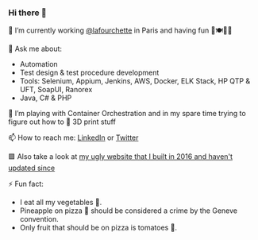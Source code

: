 ### Hi there 👋

🔭 I’m currently working [@lafourchette](https://github.com/lafourchette) in Paris and having fun 🍔🍽️🥖🥐

💬 Ask me about:
- Automation
- Test design & test procedure development
- Tools: Selenium, Appium, Jenkins, AWS, Docker, ELK Stack, HP QTP & UFT, SoapUI, Ranorex
- Java, C# & PHP

🌱 I’m playing with Container Orchestration and in my spare time trying to figure out how to 🧵 3D print stuff 

📫 How to reach me: [LinkedIn](https://www.linkedin.com/in/mpolaru/) or [Twitter](https://twitter.com/Olaru_MP)

🟪 Also take a look at [my ugly website that I built in 2016 and haven't updated since](http://marcelolaru.com/) 

⚡ Fun fact: 
- I eat all my vegetables 🥒.
- Pineapple on pizza 🍕 should be considered a crime by the Geneve convention.
- Only fruit that should be on pizza is tomatoes 🍅.
<!--
**marcel-olaru/marcel-olaru** is a ✨ _special_ ✨ repository because its `README.md` (this file) appears on your GitHub profile.

Here are some ideas to get you started:

- 🔭 I’m currently working on ...
- 🌱 I’m currently learning ...
- 👯 I’m looking to collaborate on ...
- 🤔 I’m looking for help with ...
- 💬 Ask me about ...
- 📫 How to reach me: ...
- 😄 Pronouns: ...
- ⚡ Fun fact: ...
-->

